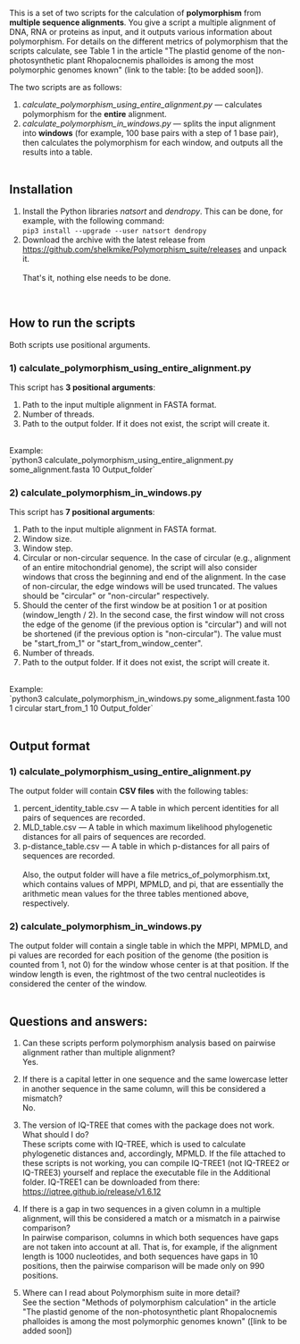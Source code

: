 This is a set of two scripts for the calculation of <b>polymorphism</b> from <b>multiple sequence alignments</b>. You give a script a multiple alignment of DNA, RNA or proteins as input, and it outputs various information about polymorphism. For details on the different metrics of polymorphism that the scripts calculate, see Table 1 in the article "The plastid genome of the non-photosynthetic plant Rhopalocnemis phalloides is among the most polymorphic genomes known" (link to the table: [to be added soon]).<br>

The two scripts are as follows:<br>
1) <i>calculate_polymorphism_using_entire_alignment.py</i> — calculates polymorphism for the <b>entire</b> alignment.<br>
2) <i>calculate_polymorphism_in_windows.py</i> — splits the input alignment into <b>windows</b> (for example, 100 base pairs with a step of 1 base pair), then calculates the polymorphism for each window, and outputs all the results into a table.
<br><br>

## Installation
1) Install the Python libraries <i>natsort</i> and <i>dendropy</i>. This can be done, for example, with the following command:<br>
`pip3 install --upgrade --user natsort dendropy` <br>
2) Download the archive with the latest release from https://github.com/shelkmike/Polymorphism_suite/releases and unpack it.<br><br>
That's it, nothing else needs to be done.
<br>

## How to run the scripts
Both scripts use positional arguments.<br>
### 1) calculate_polymorphism_using_entire_alignment.py
This script has <b>3 positional arguments</b>:<br>
1) Path to the input multiple alignment in FASTA format.<br>
2) Number of threads.<br>
3) Path to the output folder. If it does not exist, the script will create it.<br>
<br>
Example:<br>
`python3 calculate_polymorphism_using_entire_alignment.py some_alignment.fasta 10 Output_folder` <br>

### 2) calculate_polymorphism_in_windows.py
This script has <b>7 positional arguments</b>:<br>
1) Path to the input multiple alignment in FASTA format.<br>
2) Window size.<br>
3) Window step.<br>
4) Circular or non-circular sequence. In the case of circular (e.g., alignment of an entire mitochondrial genome), the script will also consider windows that cross the beginning and end of the alignment. In the case of non-circular, the edge windows will be used truncated. The values should be "circular" or "non-circular" respectively.<br>
5) Should the center of the first window be at position 1 or at position (window_length / 2). In the second case, the first window will not cross the edge of the genome (if the previous option is "circular") and will not be shortened (if the previous option is "non-circular"). The value must be "start_from_1" or "start_from_window_center".<br>
6) Number of threads.<br>
7) Path to the output folder. If it does not exist, the script will create it. <br>
<br>
Example:<br>
`python3 calculate_polymorphism_in_windows.py some_alignment.fasta 100 1 circular start_from_1 10 Output_folder` <br>
<br>

## Output format
### 1) calculate_polymorphism_using_entire_alignment.py
The output folder will contain <b>CSV files</b> with the following tables:<br>
1) percent_identity_table.csv — A table in which percent identities for all pairs of sequences are recorded.<br>
2) MLD_table.csv — A table in which maximum likelihood phylogenetic distances for all pairs of sequences are recorded.<br>
3) p-distance_table.csv — A table in which p-distances for all pairs of sequences are recorded.<br><br>
Also, the output folder will have a file metrics_of_polymorphism.txt, which contains values of MPPI, MPMLD, and pi, that are essentially the arithmetic mean values for the three tables mentioned above, respectively.<br>

### 2) calculate_polymorphism_in_windows.py
The output folder will contain a single table in which the MPPI, MPMLD, and pi values are recorded for each position of the genome (the position is counted from 1, not 0) for the window whose center is at that position. If the window length is even, the rightmost of the two central nucleotides is considered the center of the window.<br>
<br>
## Questions and answers:
1) Can these scripts perform polymorphism analysis based on pairwise alignment rather than multiple alignment?<br>
Yes.<br>

2) If there is a capital letter in one sequence and the same lowercase letter in another sequence in the same column, will this be considered a mismatch?<br>
No.<br>

3) The version of IQ-TREE that comes with the package does not work. What should I do?<br>
These scripts come with IQ-TREE, which is used to calculate phylogenetic distances and, accordingly, MPMLD. If the file attached to these scripts is not working, you can compile IQ-TREE1 (not IQ-TREE2 or IQ-TREE3) yourself and replace the executable file in the Additional folder. IQ-TREE1 can be downloaded from there: https://iqtree.github.io/release/v1.6.12<br>

4) If there is a gap in two sequences in a given column in a multiple alignment, will this be considered a match or a mismatch in a pairwise comparison?<br>
In pairwise comparison, columns in which both sequences have gaps are not taken into account at all. That is, for example, if the alignment length is 1000 nucleotides, and both sequences have gaps in 10 positions, then the pairwise comparison will be made only on 990 positions.<br>

5) Where can I read about Polymorphism suite in more detail?<br>
See the section "Methods of polymorphism calculation" in the article "The plastid genome of the non-photosynthetic plant Rhopalocnemis phalloides is among the most polymorphic genomes known" ([link to be added soon])
